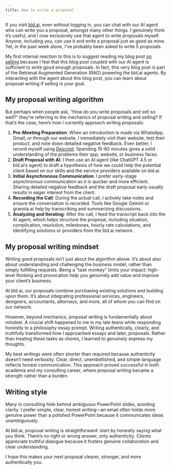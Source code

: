```yaml
---
title: How to write a proposal
---
```


If you visit [bld.ai](https://bld.ai), even without logging in, you can chat with our AI agent who can write you a proposal, amongst many other things. I genuinely think it’s useful, and I now exclusively use that agent to write proposals myself. Anyone, including you, can use it and write a proposal just as good as mine. Yet, in the past week alone, I've probably been asked to write 5 proposals.

My first internal reaction to this is to suggest reading my blog post [on selling](https://blog.dannycastonguay.com/on-selling/) because I feel that this blog post coupled with our AI agent is sufficient to write good enough proposals. In fact, this very blog post is part of the Retrieval Augmented Generation (RAG) powering the bld.ai agents. By interacting with the agent about this blog post, you can learn about proposal writing if selling is your goal.

## My proposal writing algorithm

But perhaps when people ask, “How do you write proposals and sell so well?” they’re referring to the mechanics of proposal writing and selling? If that’s the case, here’s how I currently approach writing proposals:

1. **Pre-Meeting Preparation**: When an introduction is made via WhatsApp, Gmail, or through our website, I immediately visit their website, test their product, and note down detailed negative feedback. Even better, I record myself using [Descript](https://descript.com/). Spending 15-60 minutes gives a solid understanding of the problems their app, website, or business faces.
2.	**Draft Proposal with AI**: I then use an AI agent (like ChatGPT 4.5 or bld.ai’s agent) to draft a hypothesis of how we could help the potential client based on our skills and the service providers available on bld.ai.
3.	**Initial Asynchronous Communication**: I prefer early-stage asynchronous communication as it is quicker and more efficient. Sharing detailed negative feedback and the draft proposal early usually results in eager interest from the client.
4.	**Recording the Call**: During the actual call, I actively take notes and ensure the conversation is recorded. Tools like Google Gemini or granola.ai help by transcribing and summarizing discussions.
5.	**Analyzing and Iterating**: After the call, I feed the transcript back into the AI agent, which helps structure the proposal, including situation, complication, resolution, milestones, hourly rate calculations, and identifying solutions or providers from the bld.ai network.

## My proposal writing mindset

Writing good proposals isn’t just about the algorithm above. it’s about also about understanding and challenging the business model, rather than simply fulfilling requests. Being a “task monkey” limits your impact; high-level thinking and provocation help you genuinely add value and improve your client’s business.

At bld.ai, our proposals combine purchasing existing solutions and building upon them. It’s about integrating professional services, engineers, designers, accountants, attorneys, and more, all of whom you can find on our network.

However, beyond mechanics, proposal writing is fundamentally about mindset. A crucial shift happened to me in my late teens while responding honestly to a philosophy essay prompt. Writing authentically, clearly, and truthfully transformed how I approached essays and later, proposals. Rather than treating these tasks as chores, I learned to genuinely express my thoughts.

My best writings were often shorter than required because authenticity doesn’t need verbosity. Clear, direct, unembellished, and simple language reflects honest communication. This approach proved successful in both academia and my consulting career, where proposal writing became a strength rather than a burden.

## Writing style

Many in consulting hide behind ambiguous PowerPoint slides, avoiding clarity. I prefer simple, clear, honest writing—an email often holds more genuine power than a polished PowerPoint because it communicates ideas unambiguously.

At bld.ai, proposal writing is straightforward: start by honestly saying what you think. There’s no right or wrong answer, only authenticity. Clients appreciate truthful dialogue because it fosters genuine collaboration and clear understanding.

I hope this makes your next proposal clearer, stronger, and more authentically you.